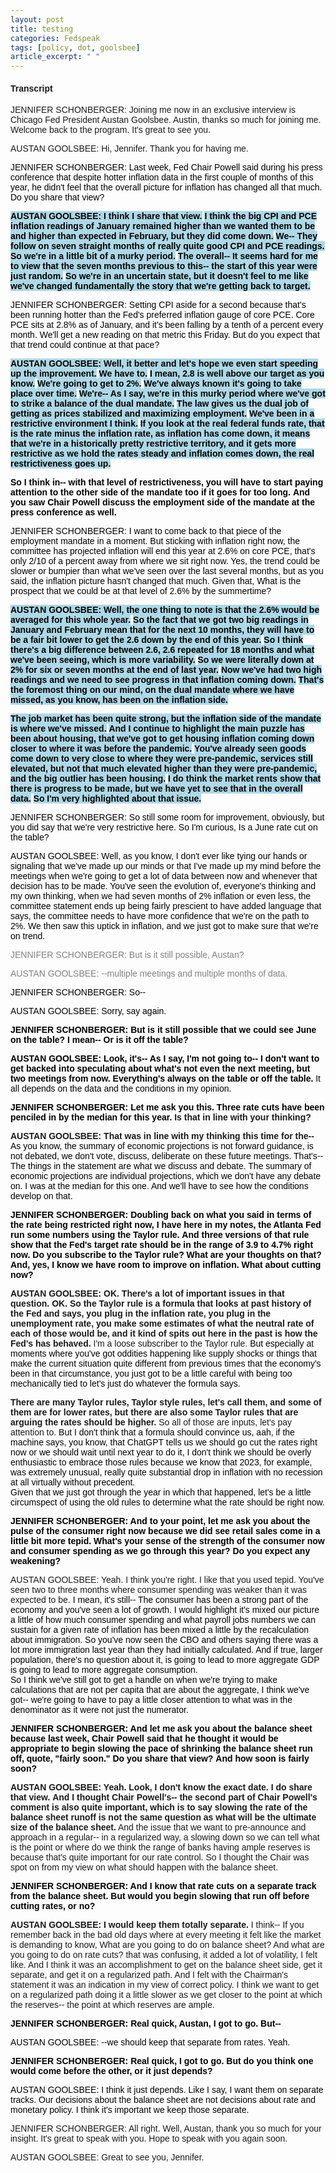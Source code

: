 ```yaml
---
layout: post
title: testing
categories: Fedspeak
tags: [policy, dot, goolsbee]
article_excerpt: " "
---
```


#### Transcript
<html>
<head>
<style>
    body {
        font-family: Arial, sans-serif;
    }
    .neutral {
        color: black; /* Ensuring text color is readable */
    }
    .dovish {
        background-color: lightblue; /* Changed from color to background-color */
        color: black; /* Ensuring text color is readable */
    }
    .most-dovish {
        background-color: blue; /* Changed from color to background-color */
        color: white; /* Changing text color to white for readability */
    }
    .hawkish {
        background-color: lightcoral; /* Changed from color to background-color */
        color: black; /* Ensuring text color is readable */
    }
    .most-hawkish {
        background-color: red; /* Changed from color to background-color */
        color: white; /* Changing text color to white for readability */
    }
    .bold {
        font-weight: bold;
    }
</style>
</head>
<body>


JENNIFER SCHONBERGER: Joining me now in an exclusive interview is Chicago Fed President Austan Goolsbee. Austin, thanks so much for joining me. Welcome back to the program. It's great to see you.

AUSTAN GOOLSBEE: Hi, Jennifer. Thank you for having me.

<p><span class="neutral">JENNIFER SCHONBERGER: Last week, Fed Chair Powell said during his press conference that despite hotter inflation data in the first couple of months of this year, he didn't feel that the overall picture for inflation has changed all that much. Do you share that view?</span></p>

<p><span class="dovish bold">AUSTAN GOOLSBEE: I think I share that view.</span> <span class="dovish bold">I think the big CPI and PCE inflation readings of January remained higher than we wanted them to be and higher than expected in February, but they did come down.</span> <span class="dovish bold">We-- They follow on seven straight months of really quite good CPI and PCE readings.</span> <span class="dovish bold">So we're in a little bit of a murky period.</span> <span class="dovish bold">The overall-- It seems hard for me to view that the seven months previous to this-- the start of this year were just random.</span> <span class="dovish bold">So we're in an uncertain state, but it doesn't feel to me like we've changed fundamentally the story that we're getting back to target.</span></p>

<p><span class="neutral">JENNIFER SCHONBERGER: Setting CPI aside for a second because that's been running hotter than the Fed's preferred inflation gauge of core PCE.</span> <span class="neutral">Core PCE sits at 2.8% as of January, and it's been falling by a tenth of a percent every month.</span> <span class="neutral">We'll get a new reading on that metric this Friday.</span> <span class="neutral">But do you expect that that trend could continue at that pace?</span></p>

<p><span class="dovish bold">AUSTAN GOOLSBEE: Well, it better and let's hope we even start speeding up the improvement.</span> <span class="dovish bold">We have to.</span> <span class="dovish bold">I mean, 2.8 is well above our target as you know.</span> <span class="dovish bold">We're going to get to 2%.</span> <span class="dovish bold">We've always known it's going to take place over time.</span> <span class="dovish bold">We're-- As I say, we're in this murky period where we've got to strike a balance of the dual mandate.</span> <span class="dovish bold">The law gives us the dual job of getting as prices stabilized and maximizing employment.</span> <span class="dovish bold">We've been in a restrictive environment I think.</span> <span class="dovish bold">If you look at the real federal funds rate, that is the rate minus the inflation rate, as inflation has come down, it means that we're in a historically pretty restrictive territory, and it gets more restrictive as we hold the rates steady and inflation comes down, the real restrictiveness goes up.</span></p>

<p><span class="neutral bold">So I think in-- with that level of restrictiveness, you will have to start paying attention to the other side of the mandate too if it goes for too long.</span> <span class="neutral bold">And you saw Chair Powell discuss the employment side of the mandate at the press conference as well.</span></p>

<p><span class="neutral">JENNIFER SCHONBERGER: I want to come back to that piece of the employment mandate in a moment.</span> <span class="neutral">But sticking with inflation right now, the committee has projected inflation will end this year at 2.6% on core PCE, that's only 2/10 of a percent away from where we sit right now.</span> <span class="neutral">Yes, the trend could be slower or bumpier than what we've seen over the last several months, but as you said, the inflation picture hasn't changed that much.</span> <span class="neutral">Given that, What is the prospect that we could be at that level of 2.6% by the summertime?</span></p>

<p><span class="dovish bold">AUSTAN GOOLSBEE: Well, the one thing to note is that the 2.6% would be averaged for this whole year.</span> <span class="dovish bold">So the fact that we got two big readings in January and February mean that for the next 10 months, they will have to be a fair bit lower to get the 2.6 down by the end of this year.</span> <span class="dovish bold">So I think there's a big difference between 2.6, 2.6 repeated for 18 months and what we've been seeing, which is more variability.</span> <span class="dovish bold">So we were literally down at 2% for six or seven months at the end of last year.</span> <span class="dovish bold">Now we've had two high readings and we need to see progress in that inflation coming down.</span> <span class="dovish bold">That's the foremost thing on our mind, on the dual mandate where we have missed, as you know, has been on the inflation side.</span></p>

<p><span class="dovish bold">The job market has been quite strong, but the inflation side of the mandate is where we've missed.</span> <span class="dovish bold">And I continue to highlight the main puzzle has been about housing, that we've got to get housing inflation coming down closer to where it was before the pandemic.</span> <span class="dovish bold">You've already seen goods come down to very close to where they were pre-pandemic, services still elevated, but not that much elevated higher than they were pre-pandemic, and the big outlier has been housing.</span> <span class="dovish bold">I do think the market rents show that there is progress to be made, but we have yet to see that in the overall data.</span> <span class="dovish bold">So I'm very highlighted about that issue.</span></p>





<p><span class="neutral">JENNIFER SCHONBERGER: So still some room for improvement, obviously, but you did say that we're very restrictive here.</span> <span class="neutral">So I'm curious, Is a June rate cut on the table?</span></p>

<p><span class="neutral">AUSTAN GOOLSBEE: Well, as you know, I don't ever like tying our hands or signaling that we've made up our minds or that I've made up my mind before the meetings when we're going to get a lot of data between now and whenever that decision has to be made.</span> <span class="neutral">You've seen the evolution of, everyone's thinking and my own thinking, when we had seven months of 2% inflation or even less, the committee statement ends up being fairly prescient to have added language that says, the committee needs to have more confidence that we're on the path to 2%.</span> <span class="neutral">We then saw this uptick in inflation, and we just got to make sure that we're on trend.</span></p>

<p><span style="color: grey;">JENNIFER SCHONBERGER: But is it still possible, Austan?</span></p>

<p><span style="color: grey;">AUSTAN GOOLSBEE: --multiple meetings and multiple months of data.</span></p>

<p><span class="neutral">JENNIFER SCHONBERGER: So--</span><be>

<p><span class="neutral">AUSTAN GOOLSBEE: Sorry, say again.</span><be>

<p><span class="neutral bold">JENNIFER SCHONBERGER: But is it still possible that we could see June on the table? I mean-- Or is it off the table?</span><be>

<p><span class="neutral bold">AUSTAN GOOLSBEE: Look, it's-- As I say, I'm not going to-- I don't want to get backed into speculating about what's not even the next meeting, but two meetings from now. Everything's always on the table or off the table.</span> <span class="neutral">It all depends on the data and the conditions in my opinion.</span><be>

<p><span class="neutral bold">JENNIFER SCHONBERGER: Let me ask you this.</span> <span class="neutral bold">Three rate cuts have been penciled in by the median for this year.</span> <span class="light-blue bold">Is that in line with your thinking?</span><be>

<p><span class="light-blue bold">AUSTAN GOOLSBEE: That was in line with my thinking this time for the--</span> <span class="neutral">As you know, the summary of economic projections is not forward guidance, is not debated, we don't vote, discuss, deliberate on these future meetings.</span> <span class="neutral">That's-- The things in the statement are what we discuss and debate.</span> <span class="neutral">The summary of economic projections are individual projections, which we don't have any debate on.</span> <span class="neutral">I was at the median for this one.</span> <span class="neutral">And we'll have to see how the conditions develop on that.</span><br>

<p><span class="neutral bold">JENNIFER SCHONBERGER: Doubling back on what you said in terms of the rate being restricted right now, I have here in my notes, the Atlanta Fed run some numbers using the Taylor rule.</span> <span class="neutral bold">And three versions of that rule show that the Fed's target rate should be in the range of 3.9 to 4.7% right now.</span> <span class="neutral bold">Do you subscribe to the Taylor rule?</span> <span class="neutral bold">What are your thoughts on that?</span> <span class="neutral bold">And, yes, I know we have room to improve on inflation.</span> 
<span class="neutral bold">What about cutting now?</span><be>

<p><span class="light-blue bold">AUSTAN GOOLSBEE: OK.</span> <span class="light-blue bold">There's a lot of important issues in that question.</span> <span class="light-blue bold">OK.</span> <span class="light-blue bold">So the Taylor rule is a formula that looks at past history of the Fed and says, you plug in the inflation rate, you plug in the unemployment rate, you make some estimates of what the neutral rate of each of those would be, and it kind of spits out here in the past is how the Fed's has behaved.</span> <span class="light-blue">I'm a loose subscriber to the Taylor rule.</span> <span class="neutral">But especially at moments where you've got oddities happening like supply shocks or things that make the current situation quite different from previous times that the economy's been in that circumstance, you just got to be a little careful with being too mechanically tied to let's just do whatever the formula says.</span>

<span class="light-blue bold">There are many Taylor rules, Taylor style rules, let's call them, and some of them are for lower rates, but there are also some Taylor rules that are arguing the rates should be higher.</span> <span class="light-blue">So all of those are inputs, let's pay attention to.</span> <span class="neutral">But I don't think that a formula should convince us, aah, if the machine says, you know, that ChatGPT tells us we should go cut the rates right now or we should wait until next year to do it, I don't think we should be overly enthusiastic to embrace those rules because we know that 2023, for example, was extremely unusual, really quite substantial drop in inflation with no recession at all virtually without precedent.</span><br>
<span class="neutral">Given that we just got through the year in which that happened, let's be a little circumspect of using the old rules to determine what the rate should be right now.</span><be>

<p><span class="neutral bold">JENNIFER SCHONBERGER: And to your point, let me ask you about the pulse of the consumer right now because we did see retail sales come in a little bit more tepid.</span> <span class="neutral bold">What's your sense of the strength of the consumer now and consumer spending as we go through this year?</span> <span class="neutral bold">Do you expect any weakening?</span><br>
  
<p><span class="light-blue">AUSTAN GOOLSBEE: Yeah.</span> <span class="light-blue">I think you're right.</span> <span class="light-blue">I like that you used tepid.</span> <span class="light-blue">You've seen two to three months where consumer spending was weaker than it was expected to be.</span> <span class="neutral">I mean, it's still-- The consumer has been a strong part of the economy and you've seen a lot of growth.</span> <span class="neutral">I would highlight it's mixed our picture a little of how much consumer spending and what payroll jobs numbers we can sustain for a given rate of inflation has been mixed a little by the recalculation about immigration.</span> <span class="neutral">So you've now seen the CBO and others saying there was a lot more immigration last year than they had initially calculated.</span> <span class="neutral">And if true, larger population, there's no question about it, is going to lead to more aggregate GDP is going to lead to more aggregate consumption.</span><br>
<span class="neutral">So I think we've still got to get a handle on when we're trying to make calculations that are not per capita that are about the aggregate, I think we've got-- we're going to have to pay a little closer attention to what was in the denominator as it were not just the numerator.</span><br>

<p><span class="neutral bold">JENNIFER SCHONBERGER: And let me ask you about the balance sheet because last week, Chair Powell said that he thought it would be appropriate to begin slowing the pace of shrinking the balance sheet run off, quote, "fairly soon."</span> <span class="neutral bold">Do you share that view?</span> <span class="neutral bold">And how soon is fairly soon?</span><br>

<p><span class="light-blue bold">AUSTAN GOOLSBEE: Yeah.</span> <span class="light-blue bold">Look, I don't know the exact date.</span> <span class="light-blue bold">I do share that view.</span> <span class="light-blue bold">And I thought Chair Powell's-- the second part of Chair Powell's comment is also quite important, which is to say slowing the rate of the balance sheet runoff is not the same question as what will be the ultimate size of the balance sheet.</span> <span class="light-blue">And the issue that we want to pre-announce and approach in a regular-- in a regularized way, a slowing down so we can tell what is the point or where do we think the range of banks having ample reserves is because that's quite important for our rate control.</span> <span class="light-blue">So I thought the Chair was spot on from my view on what should happen with the balance sheet.</span><be>

<p><span class="neutral bold">JENNIFER SCHONBERGER: And I know that rate cuts on a separate track from the balance sheet.</span> <span class="neutral bold">But would you begin slowing that run off before cutting rates, or no?</span><br>

<p><span class="light-blue bold">AUSTAN GOOLSBEE: I would keep them totally separate.</span> <span class="light-blue">I think-- If you remember back in the bad old days where at every meeting it felt like the market is demanding to know, What are you going to do on balance sheet? And what are you going to do on rate cuts? that was confusing, it added a lot of volatility, I felt like. And I think it was an accomplishment to get on the balance sheet side, get it separate, and get it on a regularized path. And I felt with the Chairman's statement it was an indication in my view of correct policy. I think we want to get on a regularized path doing it a little slower as we get closer to the point at which the reserves-- the point at which reserves are ample.</span><be>

<p><span class="neutral bold">JENNIFER SCHONBERGER: Real quick, Austan, I got to go. But--</span><be>

<p><span class="neutral">AUSTAN GOOLSBEE: --we should keep that separate from rates. Yeah.</span><be>

<p><span class="neutral bold">JENNIFER SCHONBERGER: Real quick, I got to go. But do you think one would come before the other, or it just depends?</span><be>

<p><span class="neutral">AUSTAN GOOLSBEE: I think it just depends. Like I say, I want them on separate tracks. Our decisions about the balance sheet are not decisions about rate and monetary policy. I think it's important we keep those separate.</span></p>

JENNIFER SCHONBERGER: All right. Well, Austan, thank you so much for your insight. It's great to speak with you. Hope to speak with you again soon.

AUSTAN GOOLSBEE: Great to see you, Jennifer.
